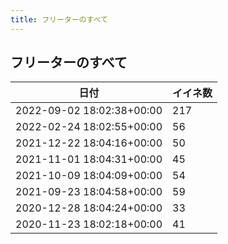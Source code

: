 ```yaml
---
title: フリーターのすべて
---
```

## フリーターのすべて

|日付|イイネ数|
|-|-|
|2022-09-02 18:02:38+00:00|217|
|2022-02-24 18:02:55+00:00|56|
|2021-12-22 18:04:16+00:00|50|
|2021-11-01 18:04:31+00:00|45|
|2021-10-09 18:04:09+00:00|54|
|2021-09-23 18:04:58+00:00|59|
|2020-12-28 18:04:24+00:00|33|
|2020-11-23 18:02:18+00:00|41|
